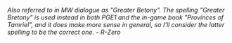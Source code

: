 *Also referred to in MW dialogue as "Greater Betony". The spelling "Greater Bretony" is used instead in both PGE1 and the in-game book "Provinces of Tamriel", and it does make more sense in general, so I'll consider the latter spelling to be the correct one. - R-Zero*
